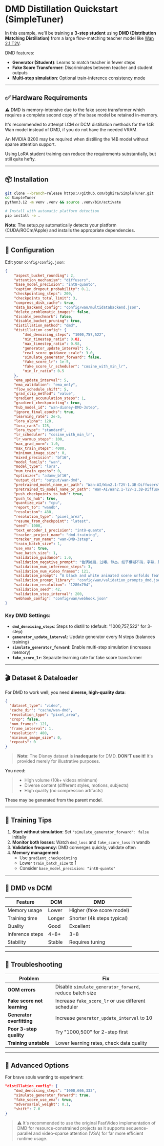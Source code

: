 # DMD Distillation Quickstart (SimpleTuner)

In this example, we'll be training a **3-step student** using **DMD (Distribution Matching Distillation)** from a large flow-matching teacher model like [Wan 2.1 T2V](https://huggingface.co/Wan-AI/Wan2.1-T2V-1.3B).

DMD features:

* **Generator (Student)**: Learns to match teacher in fewer steps
* **Fake Score Transformer**: Discriminates between teacher and student outputs
* **Multi-step simulation**: Optional train-inference consistency mode

---

## ✅ Hardware Requirements


⚠️ DMD is memory-intensive due to the fake score transformer which requires a complete second copy of the base model be retained in-memory.

It's recommended to attempt LCM or DCM distillation methods for the 14B Wan model instead of DMD, if you do not have the needed VRAM.

An NVIDIA B200 may be required when distilling the 14B model without sparse attention support.

Using LoRA student training can reduce the requirements substantially, but still quite hefty.

---

## 📦 Installation

```bash
git clone --branch=release https://github.com/bghira/SimpleTuner.git
cd SimpleTuner
python3.12 -m venv .venv && source .venv/bin/activate

# Install with automatic platform detection
pip install -e .
```

**Note:** The setup.py automatically detects your platform (CUDA/ROCm/Apple) and installs the appropriate dependencies.

---

## 📁 Configuration

Edit your `config/config.json`:

```json
{
    "aspect_bucket_rounding": 2,
    "attention_mechanism": "diffusers",
    "base_model_precision": "int8-quanto",
    "caption_dropout_probability": 0.1,
    "checkpointing_steps": 200,
    "checkpoints_total_limit": 3,
    "compress_disk_cache": true,
    "data_backend_config": "config/wan/multidatabackend.json",
    "delete_problematic_images": false,
    "disable_benchmark": false,
    "disable_bucket_pruning": true,
    "distillation_method": "dmd",
    "distillation_config": {
        "dmd_denoising_steps": "1000,757,522",
        "min_timestep_ratio": 0.02,
        "max_timestep_ratio": 0.98,
        "generator_update_interval": 5,
        "real_score_guidance_scale": 3.0,
        "simulate_generator_forward": false,
        "fake_score_lr": 1e-5,
        "fake_score_lr_scheduler": "cosine_with_min_lr",
        "min_lr_ratio": 0.5
    },
    "ema_update_interval": 5,
    "ema_validation": "ema_only",
    "flow_schedule_shift": 5,
    "grad_clip_method": "value",
    "gradient_accumulation_steps": 1,
    "gradient_checkpointing": true,
    "hub_model_id": "wan-disney-DMD-3step",
    "ignore_final_epochs": true,
    "learning_rate": 2e-5,
    "lora_alpha": 128,
    "lora_rank": 128,
    "lora_type": "standard",
    "lr_scheduler": "cosine_with_min_lr",
    "lr_warmup_steps": 100,
    "max_grad_norm": 1.0,
    "max_train_steps": 4000,
    "minimum_image_size": 0,
    "mixed_precision": "bf16",
    "model_family": "wan",
    "model_type": "lora",
    "num_train_epochs": 0,
    "optimizer": "adamw_bf16",
    "output_dir": "output/wan-dmd",
    "pretrained_model_name_or_path": "Wan-AI/Wan2.1-T2V-1.3B-Diffusers",
    "pretrained_t5_model_name_or_path": "Wan-AI/Wan2.1-T2V-1.3B-Diffusers",
    "push_checkpoints_to_hub": true,
    "push_to_hub": true,
    "quantize_via": "cpu",
    "report_to": "wandb",
    "resolution": 480,
    "resolution_type": "pixel_area",
    "resume_from_checkpoint": "latest",
    "seed": 1000,
    "text_encoder_1_precision": "int8-quanto",
    "tracker_project_name": "dmd-training",
    "tracker_run_name": "wan-DMD-3step",
    "train_batch_size": 1,
    "use_ema": true,
    "vae_batch_size": 1,
    "validation_guidance": 1.0,
    "validation_negative_prompt": "色调艳丽，过曝，静态，细节模糊不清，字幕，风格，作品，画作，画面，静止，整体发灰，最差质量，低质量，JPEG压缩残留，丑陋的，残缺的，多余的手指，画得不好的手部，画得不好的脸部，畸形的，毁容的，形态畸形的肢体，手指融合，静止不动的画面，杂乱的背景，三条腿，背景人很多，倒着走",
    "validation_num_inference_steps": 3,
    "validation_num_video_frames": 121,
    "validation_prompt": "A black and white animated scene unfolds featuring a distressed upright cow with prominent horns and expressive eyes, suspended by its legs from a hook on a static background wall. A smaller Mickey Mouse-like character enters, standing near a wooden bench, initiating interaction between the two. The cow's posture changes as it leans, stretches, and falls, while the mouse watches with a concerned expression, its face a mixture of curiosity and worry, in a world devoid of color.",
    "validation_prompt_library": "config/wan/validation_prompts_dmd.json",
    "validation_resolution": "1280x704",
    "validation_seed": 42,
    "validation_step_interval": 200,
    "webhook_config": "config/wan/webhook.json"
}
```

### Key DMD Settings:

* **`dmd_denoising_steps`**: Steps to distill to (default: "1000,757,522" for 3-step)
* **`generator_update_interval`**: Update generator every N steps (balances training)
* **`simulate_generator_forward`**: Enable multi-step simulation (increases memory)
* **`fake_score_lr`**: Separate learning rate for fake score transformer

---

## 🎬 Dataset & Dataloader

For DMD to work well, you need **diverse, high-quality data**:

```json
{
  "dataset_type": "video",
  "cache_dir": "cache/wan-dmd",
  "resolution_type": "pixel_area",
  "crop": false,
  "num_frames": 121,
  "frame_interval": 1,
  "resolution": 480,
  "minimum_image_size": 0,
  "repeats": 0
}
```

> **Note**: The Disney dataset is **inadequate** for DMD. **DON'T use it!** It's provided merely for illustrative purposes.

You need:
> - High volume (10k+ videos minimum)
> - Diverse content (different styles, motions, subjects)
> - High quality (no compression artifacts)

These may be generated from the parent model.

---

## 🚀 Training Tips

1. **Start without simulation**: Set `"simulate_generator_forward": false` initially
2. **Monitor both losses**: Watch `dmd_loss` and `fake_score_loss` in wandb
3. **Validation frequency**: DMD converges quickly, validate often
4. **Memory management**:
   - Use `gradient_checkpointing`
   - Lower `train_batch_size` to 1
   - Consider `base_model_precision: "int8-quanto"`

---

## 📌 DMD vs DCM

| Feature | DCM | DMD |
|---------|-----|-----|
| Memory usage | Lower | Higher (fake score model) |
| Training time | Longer | Shorter (4k steps typical) |
| Quality | Good | Excellent |
| Inference steps | 4-8+ | 3-8 |
| Stability | Stable | Requires tuning |

---

## 🧩 Troubleshooting

| Problem | Fix |
|---------|-----|
| **OOM errors** | Disable `simulate_generator_forward`, reduce batch size |
| **Fake score not learning** | Increase `fake_score_lr` or use different scheduler |
| **Generator overfitting** | Increase `generator_update_interval` to 10 |
| **Poor 3-step quality** | Try "1000,500" for 2-step first |
| **Training unstable** | Lower learning rates, check data quality |

---

## 🔬 Advanced Options

For brave souls wanting to experiment:

```json
"distillation_config": {
    "dmd_denoising_steps": "1000,666,333",
    "simulate_generator_forward": true,
    "fake_score_use_ema": true,
    "adversarial_weight": 0.1,
    "shift": 7.0
}
```

> ⚠️ It's recommended to use the original FastVideo implementation of DMD for resource-constrained projects as it supports sequence-parallel and video-sparse attention (VSA) for far more efficient runtime usage.
